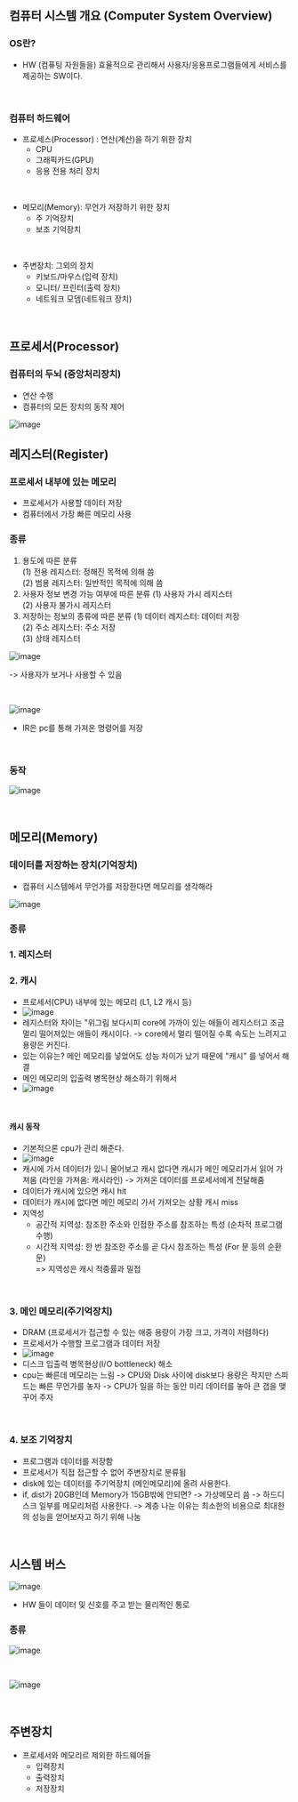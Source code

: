 ## 컴퓨터 시스템 개요 (Computer System Overview)

### OS란?
- HW (컴퓨팅 자원들을) 효율적으로 관리해서 사용자/응용프로그램들에게 서비스를 제공하는 SW이다.

</br>

### 컴퓨터 하드웨어
- 프로세스(Processor) : 연산(계산)을 하기 위한 장치
  - CPU
  - 그래픽카드(GPU)
  - 응용 전용 처리 장치

</br>

- 메모리(Memory): 무언가 저장하기 위한 장치
  - 주 기억장치
  - 보조 기억장치

</br>

- 주변장치: 그외의 장치
  - 키보드/마우스(입력 장치)
  - 모니터/ 프린터(출력 장치)
  - 네트워크 모뎀(네트워크 장치)
 
</br>

## 프로세서(Processor)
### 컴퓨터의 두뇌 (중앙처리장치)
- 연산 수행
- 컴퓨터의 모든 장치의 동작 제어

![image](https://github.com/leesuuuuumm/Deep-CS-study_for_interview/assets/58407737/3f26b9e4-c462-442c-9568-fb8fff9dd6b0) 
</br>

## 레지스터(Register)
### 프로세서 내부에 있는 메모리
- 프로세서가 사용할 데이터 저장
- 컴퓨터에서 가장 빠른 메모리 사용

### 종류 
1. 용도에 따른 분류 </br>
  (1) 전용 레지스터: 정해진 목적에 의해 씀 </br>
  (2) 범용 레지스터: 일반적인 목적에 의해 씀  
2. 사용자 정보 변경 가능 여부에 따른 분류 
  (1) 사용자 가시 레지스터 </br>
  (2) 사용자 불가시 레지스터 
3. 저장하는 정보의 종류에 따른 분류
  (1) 데이터 레지스터: 데이터 저장 </br>
  (2) 주소 레지스터: 주소 저장 </br>
  (3) 상태 레지스터 </br>

![image](https://github.com/leesuuuuumm/Deep-CS-study_for_interview/assets/58407737/20488935-49ec-4c84-9f6e-41e76c497b62) </br>

-> 사용자가 보거나 사용할 수 있음

</br>

![image](https://github.com/leesuuuuumm/Deep-CS-study_for_interview/assets/58407737/23b23fa9-ec42-4733-8fa3-8975bef8d15b) </br>

- IR은 pc를 통해 가져온 명령어를 저장

</br>

### 동작
![image](https://github.com/leesuuuuumm/Deep-CS-study_for_interview/assets/58407737/6358b8c1-1842-47c1-8596-a45226ba06fd)

</br>

## 메모리(Memory)
### 데이터를 저장하는 장치(기억장치) 
- 컴퓨터 시스템에서 무언가를 저장한다면 메모리를 생각해라

![image](https://github.com/leesuuuuumm/Deep-CS-study_for_interview/assets/58407737/43fdd8b4-240b-4b18-8dc7-16819a5edbd2) </br>

### 종류
### 1. 레지스터
### 2. 캐시
- 프로세서(CPU) 내부에 있는 메모리 (L1, L2 캐시 등)
- ![image](https://github.com/leesuuuuumm/Deep-CS-study_for_interview/assets/58407737/6aa45957-908d-4909-974f-4b9b5ffc2710)
- 레지스터와 차이는 "위그림 보다시피 core에 가까이 있는 애들이 레지스터고 조금 멀리 떨어져있는 애들이 캐시이다. -> core에서 멀리 떨어질 수록 속도는 느려지고 용량은 커진다.
- 있는 이유는? 메인 메모리를 넣었어도 성능 차이가 났기 때문에 "캐시" 를 넣어서 해결
- 메인 메모리의 입출력 병목현상 해소하기 위해서
- ![image](https://github.com/leesuuuuumm/Deep-CS-study_for_interview/assets/58407737/a84932aa-a6e9-47fe-ac33-236f8c8cfc81)

</br>

#### 캐시 동작
- 기본적으론 cpu가 관리 해준다.
- ![image](https://github.com/leesuuuuumm/Deep-CS-study_for_interview/assets/58407737/6ed0ef01-624a-4abe-bc57-2cb497ac62e1)
- 캐시에 가서 데이터가 있니 물어보고 캐시 없다면 캐시가 메인 메모리가서 읽어 가져옴 (라인을 가져옴: 캐시라인) -> 가져온 데이터를 프로세서에게 전달해줌
- 데이터가 캐시에 있으면 캐시 hit
- 데이터가 캐시에 없다면 메인 메모리 가서 가져오는 상황 캐시 miss
- 지역성
  - 공간적 지역성: 참조한 주소와 인접한 주소를 참조하는 특성 (순차적 프로그램 수행)
  - 시간적 지역성: 한 번 참조한 주소를 곧 다시 참조하는 특성 (For 문 등의 순환문) </br>
  => 지역성은 캐시 적중률과 밀접

</br>

### 3. 메인 메모리(주기억장치)
- DRAM (프로세서가 접근할 수 있는 애중 용량이 가장 크고, 가격이 저렴하다)
- 프로세서가 수행할 프로그램과 데이터 저장
- ![image](https://github.com/leesuuuuumm/Deep-CS-study_for_interview/assets/58407737/c9335333-7b03-4568-b78f-35d7f1c6fd66)
- 디스크 입출력 병목현상(I/O bottleneck) 해소
- cpu는 빠른데 메모리는 느림 -> CPU와 Disk 사이에 disk보다 용량은 작지만 스피드는 빠른 무언가를 놓자 -> CPU가 일을 하는 동안 미리 데이터를 놓아 큰 갭을 맺꾸어 주자

</br>

### 4. 보조 기억장치
- 프로그램과 데이터를 저장함
- 프로세서가 직접 접근할 수 없어 주변장치로 분류됨
- disk에 있는 데이터를 주기억장치 (메인메모리)에 올려 사용한다.
- if, dist가 20GB인데 Memory가 15GB밖에 안되면? -> 가상메모리 씀 -> 하드디스크 일부를 메모리처럼 사용한다.
-> 계층 나눈 이유는 최소한의 비용으로 최대한의 성능을 얻어보자고 하기 위해 나눔

</br>

## 시스템 버스 
![image](https://github.com/leesuuuuumm/Deep-CS-study_for_interview/assets/58407737/b6a5f093-3e76-4e24-b26a-97f7baf19e38) </br>
- HW 들이 데이터 및 신호를 주고 받는 물리적인 통로

### 종류
![image](https://github.com/leesuuuuumm/Deep-CS-study_for_interview/assets/58407737/40d4a5df-90c1-4ebf-9fd5-978017762aac)

</br>

![image](https://github.com/leesuuuuumm/Deep-CS-study_for_interview/assets/58407737/badc47a3-5091-4cc4-b11c-e532e6b5144b)

</br>

## 주변장치
- 프로세서와 메모리르 제외한 하드웨어들 
  - 입력장치
  - 출력장치
  - 저장장치
 
